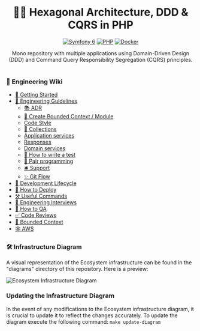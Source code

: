 <h1 align="center">
  🐘🎯 Hexagonal Architecture, DDD & CQRS in PHP
</h1>

<p align="center">
    <a href="https://symfony.com/"><img src="https://img.shields.io/badge/Symfony-6-42a7ff.svg?style=flat-square&logo=symfony" alt="Symfony 6"/></a>
    <a href="https://www.php.net/"><img src="https://img.shields.io/badge/PHP-8.2-777BB4.svg?style=flat-square&logo=php" alt="PHP"/></a>
    <a href="https://www.docker.com/"><img src="https://img.shields.io/badge/docker-20.10-2496ED.svg?style=flat-square&logo=docker" alt="Docker"/></a>
</p>

<p align="center">
  Mono repository with multiple applications using Domain-Driven Design (DDD) and Command Query Responsibility Segregation
  (CQRS) principles</strong>.
  <br />
  <br />
</p>

### 📓 Engineering Wiki

* [🚜 Getting Started](doc/getting_started.md)
* [🤖 Engineering Guidelines](doc/engineering_guidelines.md)
    * [📚 ADR](doc/adr.md)
    * [👾 Create Bounded Context / Module](doc/create_context_module.md)
    * [Code Style](doc/code_style.md)
    * [📗 Collections](doc/collections.md)
    * [Application services](doc/application_service.md)
    * [Responses](doc/responses.md)
    * [Domain services](doc/domain_service.md)
    * [🧪 How to write a test](doc/how_to_write_test.md)
    * [💑 Pair programming](doc/pairing_guidelines.md)
    * [🛎 Support ](doc/support.md)
    * [✨ Git Flow ](doc/git_flow.md)
* [🔄 Development Lifecycle](doc/development_lifecycle.md)
* [🚢 How to Deploy](doc/how_to_deploy.md)
* [⚒️ Useful Commands](doc/useful_commands.md)
* [📖 Engineering Interviews](doc/engineering_interviews.md)
* [📝 How to QA](doc/how_to_qa.md)
* [✅ Code Reviews](doc/code_reviews.md)
* [💎 Bounded Context](doc/bounded-context.md)
* [🕸️ AWS](doc/aws.md)

### 🛠️ Infrastructure Diagram

A visual representation of the Ecosystem infrastructure can be found in the "diagrams" directory of this repository. Here is a preview:

![Ecosystem Infrastructure Diagram](diagrams/ecosystem-infra.png)

### Updating the Infrastructure Diagram

In the event of any modifications to the Ecosystem infrastructure diagram, it is crucial to update it to reflect the changes accurately. To update the diagram execute the following command: ``make update-diagram ``
